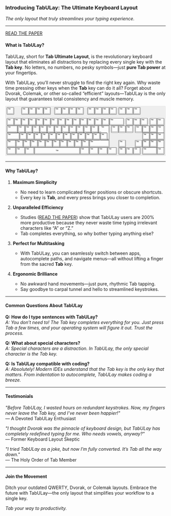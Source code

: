 ### **Introducing TabULay: The Ultimate Keyboard Layout**  
*The only layout that truly streamlines your typing experience.*

---

[READ THE PAPER](./TabULay-Accepted.pdf)


#### **What is TabULay?**  
TabULay, short for **Tab Ultimate Layout**, is the revolutionary keyboard layout that eliminates all distractions by replacing every single key with the **Tab key**. No letters, no numbers, no pesky symbols—just **pure Tab power** at your fingertips.

With TabULay, you’ll never struggle to find the right key again. Why waste time pressing other keys when the **Tab** key can do it all? Forget about Dvorak, Colemak, or other so-called “efficient” layouts—TabULay is the only layout that guarantees total consistency and muscle memory.

![Tabulay](./layout.png)


---

#### **Why TabULay?**  

1. **Maximum Simplicity**  
   - No need to learn complicated finger positions or obscure shortcuts.  
   - Every key is **Tab**, and every press brings you closer to completion.

2. **Unparalleled Efficiency**  
   - Studies ([READ THE PAPER](./TabULay-Accepted.pdf)) show that TabULay users are 200% more productive because they never waste time typing irrelevant characters like “A” or “Z.”  
   - Tab completes everything, so why bother typing anything else?

3. **Perfect for Multitasking**  
   - With TabULay, you can seamlessly switch between apps, autocomplete paths, and navigate menus—all without lifting a finger from the sacred **Tab** key.  

4. **Ergonomic Brilliance**  
   - No awkward hand movements—just pure, rhythmic Tab tapping.  
   - Say goodbye to carpal tunnel and hello to streamlined keystrokes.  

---

#### **Common Questions About TabULay**  

**Q: How do I type sentences with TabULay?**  
*A: You don’t need to! The Tab key completes everything for you. Just press Tab a few times, and your operating system will figure it out. Trust the process.*  

**Q: What about special characters?**  
*A: Special characters are a distraction. In TabULay, the only special character is the Tab key.*  

**Q: Is TabULay compatible with coding?**  
*A: Absolutely! Modern IDEs understand that the Tab key is the only key that matters. From indentation to autocomplete, TabULay makes coding a breeze.*  

---

#### **Testimonials**  

*"Before TabULay, I wasted hours on redundant keystrokes. Now, my fingers never leave the Tab key, and I’ve never been happier!"*  
— A Devoted TabULay Enthusiast  

*"I thought Dvorak was the pinnacle of keyboard design, but TabULay has completely redefined typing for me. Who needs vowels, anyway?"*  
— Former Keyboard Layout Skeptic  

*"I tried TabULay as a joke, but now I’m fully converted. It’s Tab all the way down."*  
— The Holy Order of Tab Member  

---

#### **Join the Movement**  
Ditch your outdated QWERTY, Dvorak, or Colemak layouts. Embrace the future with TabULay—the only layout that simplifies your workflow to a single key.  

*Tab your way to productivity.*
